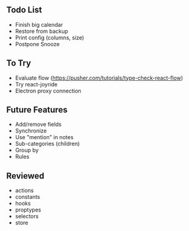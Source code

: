## Todo List

* Finish big calendar
* Restore from backup
* Print config (columns, size)
* Postpone Snooze

## To Try

* Evaluate flow (https://pusher.com/tutorials/type-check-react-flow)
* Try react-joyride
* Electron proxy connection

## Future Features

* Add/remove fields
* Synchronize
* Use "mention" in notes
* Sub-categories (children)
* Group by
* Rules

## Reviewed

* actions
* constants
* hooks
* proptypes
* selectors
* store